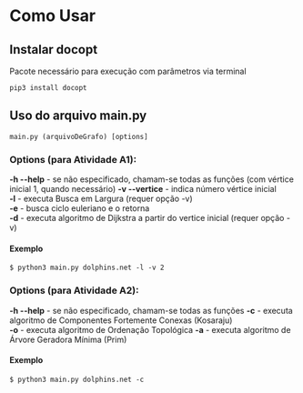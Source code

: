# Como Usar

## Instalar docopt
  Pacote necessário para execução com parâmetros via terminal

  ```
  pip3 install docopt
  ```

## Uso do arquivo main.py

    main.py (arquivoDeGrafo) [options]

### Options (para Atividade A1):

  **-h --help**    -    se não especificado, chamam-se todas as funções (com vértice inicial 1, quando necessário)
  **-v --vertice**    -    indica número vértice inicial  
  **-l**    -    executa Busca em Largura (requer opção -v)  
  **-e**    -    busca ciclo euleriano e o retorna  
  **-d**    -    executa algoritmo de Dijkstra a partir do vertice inicial (requer opção -v)

#### Exemplo

    $ python3 main.py dolphins.net -l -v 2

### Options (para Atividade A2):
  **-h --help**    -    se não especificado, chamam-se todas as funções
  **-c**    -    executa algoritmo de Componentes Fortemente Conexas (Kosaraju)  
  **-o**    -    executa algoritmo de Ordenação Topológica 
  **-a**    -    executa algoritmo de Árvore Geradora Mínima (Prim)

#### Exemplo

    $ python3 main.py dolphins.net -c
